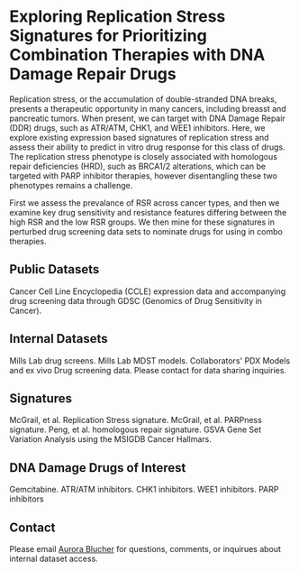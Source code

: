 # Exploring Replication Stress Signatures for Prioritizing Combination Therapies with DNA Damage Repair Drugs

Replication stress, or the accumulation of double-stranded DNA breaks, presents a therapeutic opportunity in many cancers, including breasst and pancreatic tumors. When present, we can target with DNA Damage Repair (DDR) drugs, such as ATR/ATM, CHK1, and WEE1 inhibitors. Here, we explore existing expression based signatures of replication stress and assess their ability to predict in vitro drug response for this class of drugs. The replication stress phenotype is closely associated with homologous repair deficiencies (HRD), such as BRCA1/2 alterations, which can be targeted with PARP inhibitor therapies, however disentangling these two phenotypes remains a challenge. 

First we assess the prevalance of RSR across cancer types, and then we examine key drug sensitivity and resistance features differing between the high RSR and the low RSR groups. We then mine for these signatures in perturbed drug screening data sets to nominate drugs for using in combo therapies.

## Public Datasets

Cancer Cell Line Encyclopedia (CCLE) expression data and accompanying drug screening data through GDSC (Genomics of Drug Sensitivity in Cancer). 

## Internal Datasets

Mills Lab drug screens. 
Mills Lab MDST models. 
Collaborators' PDX Models and ex vivo Drug screening data. 
Please contact for data sharing inquiries. 

## Signatures
McGrail, et al. Replication Stress signature. 
McGrail, et al. PARPness signature. 
Peng, et al. homologous repair signature. 
GSVA Gene Set Variation Analysis using the MSIGDB Cancer Hallmars. 

## DNA Damage Drugs of Interest
Gemcitabine. 
ATR/ATM inhibitors. 
CHK1 inhibitors. 
WEE1 inhibitors. 
PARP inhibitors  

## Contact
Please email [Aurora Blucher](blucher@ohsu.edu) for questions, comments, or inquirues about internal dataset access. 

